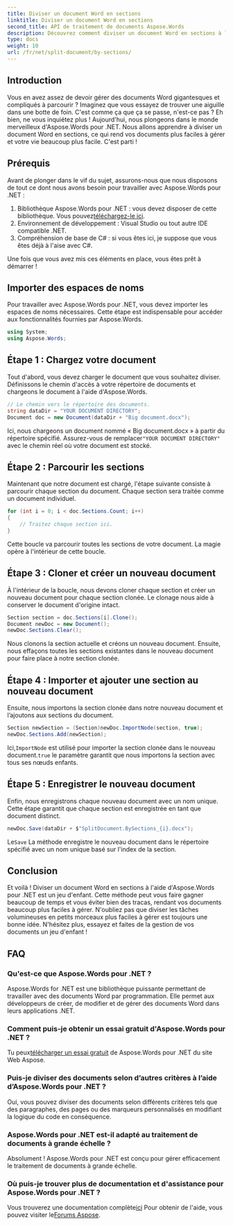 ```yaml
---
title: Diviser un document Word en sections
linktitle: Diviser un document Word en sections
second_title: API de traitement de documents Aspose.Words
description: Découvrez comment diviser un document Word en sections à l'aide d'Aspose.Words pour .NET. Suivez ce guide détaillé, étape par étape, pour une gestion efficace des documents.
type: docs
weight: 10
url: /fr/net/split-document/by-sections/
---
```

## Introduction

Vous en avez assez de devoir gérer des documents Word gigantesques et compliqués à parcourir ? Imaginez que vous essayez de trouver une aiguille dans une botte de foin. C'est comme ça que ça se passe, n'est-ce pas ? Eh bien, ne vous inquiétez plus ! Aujourd'hui, nous plongeons dans le monde merveilleux d'Aspose.Words pour .NET. Nous allons apprendre à diviser un document Word en sections, ce qui rend vos documents plus faciles à gérer et votre vie beaucoup plus facile. C'est parti !

## Prérequis

Avant de plonger dans le vif du sujet, assurons-nous que nous disposons de tout ce dont nous avons besoin pour travailler avec Aspose.Words pour .NET :

1.  Bibliothèque Aspose.Words pour .NET : vous devez disposer de cette bibliothèque. Vous pouvez[téléchargez-le ici](https://releases.aspose.com/words/net/).
2. Environnement de développement : Visual Studio ou tout autre IDE compatible .NET.
3. Compréhension de base de C# : si vous êtes ici, je suppose que vous êtes déjà à l'aise avec C#.

Une fois que vous avez mis ces éléments en place, vous êtes prêt à démarrer !

## Importer des espaces de noms

Pour travailler avec Aspose.Words pour .NET, vous devez importer les espaces de noms nécessaires. Cette étape est indispensable pour accéder aux fonctionnalités fournies par Aspose.Words.

```csharp
using System;
using Aspose.Words;
```

## Étape 1 : Chargez votre document

Tout d'abord, vous devez charger le document que vous souhaitez diviser. Définissons le chemin d'accès à votre répertoire de documents et chargeons le document à l'aide d'Aspose.Words.

```csharp
// Le chemin vers le répertoire des documents.
string dataDir = "YOUR DOCUMENT DIRECTORY";
Document doc = new Document(dataDir + "Big document.docx");
```

 Ici, nous chargeons un document nommé « Big document.docx » à partir du répertoire spécifié. Assurez-vous de remplacer`"YOUR DOCUMENT DIRECTORY"` avec le chemin réel où votre document est stocké.

## Étape 2 : Parcourir les sections

Maintenant que notre document est chargé, l'étape suivante consiste à parcourir chaque section du document. Chaque section sera traitée comme un document individuel.

```csharp
for (int i = 0; i < doc.Sections.Count; i++)
{
    // Traitez chaque section ici.
}
```

Cette boucle va parcourir toutes les sections de votre document. La magie opère à l'intérieur de cette boucle.

## Étape 3 : Cloner et créer un nouveau document

À l'intérieur de la boucle, nous devons cloner chaque section et créer un nouveau document pour chaque section clonée. Le clonage nous aide à conserver le document d'origine intact.

```csharp
Section section = doc.Sections[i].Clone();
Document newDoc = new Document();
newDoc.Sections.Clear();
```

Nous clonons la section actuelle et créons un nouveau document. Ensuite, nous effaçons toutes les sections existantes dans le nouveau document pour faire place à notre section clonée.

## Étape 4 : Importer et ajouter une section au nouveau document

Ensuite, nous importons la section clonée dans notre nouveau document et l’ajoutons aux sections du document.

```csharp
Section newSection = (Section)newDoc.ImportNode(section, true);
newDoc.Sections.Add(newSection);
```

 Ici,`ImportNode` est utilisé pour importer la section clonée dans le nouveau document.`true` le paramètre garantit que nous importons la section avec tous ses nœuds enfants.

## Étape 5 : Enregistrer le nouveau document

Enfin, nous enregistrons chaque nouveau document avec un nom unique. Cette étape garantit que chaque section est enregistrée en tant que document distinct.

```csharp
newDoc.Save(dataDir + $"SplitDocument.BySections_{i}.docx");
```

 Le`Save` La méthode enregistre le nouveau document dans le répertoire spécifié avec un nom unique basé sur l'index de la section.

## Conclusion

Et voilà ! Diviser un document Word en sections à l'aide d'Aspose.Words pour .NET est un jeu d'enfant. Cette méthode peut vous faire gagner beaucoup de temps et vous éviter bien des tracas, rendant vos documents beaucoup plus faciles à gérer. N'oubliez pas que diviser les tâches volumineuses en petits morceaux plus faciles à gérer est toujours une bonne idée. N'hésitez plus, essayez et faites de la gestion de vos documents un jeu d'enfant !

## FAQ

### Qu'est-ce que Aspose.Words pour .NET ?
Aspose.Words for .NET est une bibliothèque puissante permettant de travailler avec des documents Word par programmation. Elle permet aux développeurs de créer, de modifier et de gérer des documents Word dans leurs applications .NET.

### Comment puis-je obtenir un essai gratuit d'Aspose.Words pour .NET ?
 Tu peux[télécharger un essai gratuit](https://releases.aspose.com/) de Aspose.Words pour .NET du site Web Aspose.

### Puis-je diviser des documents selon d’autres critères à l’aide d’Aspose.Words pour .NET ?
Oui, vous pouvez diviser des documents selon différents critères tels que des paragraphes, des pages ou des marqueurs personnalisés en modifiant la logique du code en conséquence.

### Aspose.Words pour .NET est-il adapté au traitement de documents à grande échelle ?
Absolument ! Aspose.Words pour .NET est conçu pour gérer efficacement le traitement de documents à grande échelle.

### Où puis-je trouver plus de documentation et d'assistance pour Aspose.Words pour .NET ?
 Vous trouverez une documentation complète[ici](https://reference.aspose.com/words/net/) Pour obtenir de l'aide, vous pouvez visiter le[Forums Aspose](https://forum.aspose.com/c/words/8).
